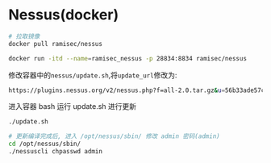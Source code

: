 # Nessus(docker)

```bash
# 拉取镜像
docker pull ramisec/nessus

docker run -itd --name=ramisec_nessus -p 28834:8834 ramisec/nessus
```

修改容器中的`nessus/update.sh`,将`update_url`修改为:

```bash
https://plugins.nessus.org/v2/nessus.php?f=all-2.0.tar.gz&u=56b33ade57c60a01058b1506999a2431&p=1ee9c89d5379a119a56498f2d5dff674
```

进入容器 bash 运行 update.sh 进行更新

```bash
./update.sh

# 更新编译完成后, 进入 /opt/nessus/sbin/ 修改 admin 密码(admin)
cd /opt/nessus/sbin/
./nessuscli chpasswd admin
```
